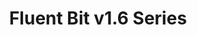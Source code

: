 ---
title: 'Fluent Bit v1.6 Series'
description: "<a href='https://github.com/fluent/fluent-bit/tree/1.6'>Fluent Bit v1.6</a> is the old branch. Based on bug reports or specific minor feature requests, we do quick releases upon demand. Below is a list of the notes for each version."
url: '/documentation/v1.6/'
latestVer: true
releaseNotes:
  heading: "Release Notes v1.8.3"
  version: "v1.8.3"
  text: "Fluent Bit is a Fast and Lightweight Data Processor and Forwarder for Linux, BSD and OSX. We are proud to announce the availability of Fluent Bit v1.8.3. <br>
  For people upgrading from previous versions you must read the Upgrading Notes section of our documentation:
  https://docs.fluentbit.io/manual/installation/upgrade_notes"
---